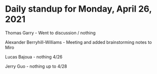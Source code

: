 # Daily standup for Monday, April 26, 2021

Thomas Garry - Went to discussion / nothing

Alexander Berryhill-Williams - Meeting and added brainstorming notes to Miro

Lucas Bajoua - nothing 4/26

Jerry Guo - nothing up to 4/28
